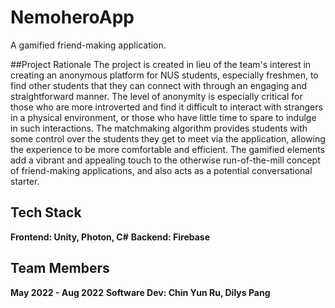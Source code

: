 # NemoheroApp
A gamified friend-making application.

##Project Rationale
The project is created in lieu of the team's interest in creating an anonymous platform for NUS students, especially freshmen, to find other students that they can connect with through an engaging and straightforward manner. The level of anonymity is especially critical for those who are more introverted and find it difficult to interact with strangers in a physical environment, or those who have little time to spare to indulge in such interactions. The matchmaking algorithm provides students with some control over the students they get to meet via the application, allowing the experience to be more comfortable and efficient. The gamified elements add a vibrant and appealing touch to the otherwise run-of-the-mill concept of friend-making applications, and also acts as a potential conversational starter.

## Tech Stack
**Frontend: Unity, Photon, C#**
**Backend: Firebase**

## Team Members
**May 2022 - Aug 2022**
**Software Dev: Chin Yun Ru, Dilys Pang**
